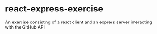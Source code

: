 # react-express-exercise
An exercise consisting of a react client and an express server interacting with the GitHub API
